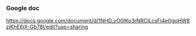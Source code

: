 ### Google doc

https://docs.google.com/document/d/1NHD_yO0IKo3rNRCjLcsFi4eOgoHW8zjKhE6jX-Gb78I/edit?usp=sharing
